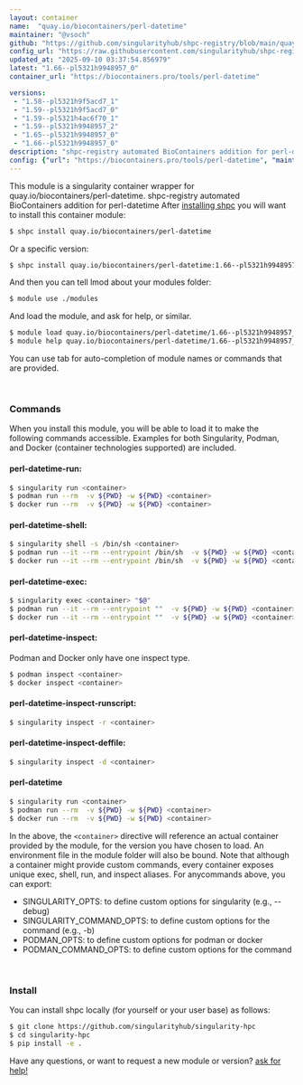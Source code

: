 ```yaml
---
layout: container
name:  "quay.io/biocontainers/perl-datetime"
maintainer: "@vsoch"
github: "https://github.com/singularityhub/shpc-registry/blob/main/quay.io/biocontainers/perl-datetime/container.yaml"
config_url: "https://raw.githubusercontent.com/singularityhub/shpc-registry/main/quay.io/biocontainers/perl-datetime/container.yaml"
updated_at: "2025-09-10 03:37:54.856979"
latest: "1.66--pl5321h9948957_0"
container_url: "https://biocontainers.pro/tools/perl-datetime"

versions:
 - "1.58--pl5321h9f5acd7_1"
 - "1.59--pl5321h9f5acd7_0"
 - "1.59--pl5321h4ac6f70_1"
 - "1.59--pl5321h9948957_2"
 - "1.65--pl5321h9948957_0"
 - "1.66--pl5321h9948957_0"
description: "shpc-registry automated BioContainers addition for perl-datetime"
config: {"url": "https://biocontainers.pro/tools/perl-datetime", "maintainer": "@vsoch", "description": "shpc-registry automated BioContainers addition for perl-datetime", "latest": {"1.66--pl5321h9948957_0": "sha256:050d7fe643f7fff58b046e0c89c16791c37e09f8271d4180d057afc27205a3db"}, "tags": {"1.58--pl5321h9f5acd7_1": "sha256:a6b4f54183fa36f387096f5d0566d7d376af7ce413bb5fdb0f369f550dfd70cc", "1.59--pl5321h9f5acd7_0": "sha256:829050a5ac76481ae22af618b416d93101929dd1f55427a4306b02bb3ded3375", "1.59--pl5321h4ac6f70_1": "sha256:372a1f48112bddfd78d1c5cbdf4ffc87436ab6c53a9b44ee8a14940036f05136", "1.59--pl5321h9948957_2": "sha256:d1b932e7d1d9f90c2b45f9d9479425b39e6000866419f85b4ac6e746aa468511", "1.65--pl5321h9948957_0": "sha256:f78cf7c9d5916e0750751ddfc96d19ca9c05d2cd5f87727c84301bb3d1ddc6e1", "1.66--pl5321h9948957_0": "sha256:050d7fe643f7fff58b046e0c89c16791c37e09f8271d4180d057afc27205a3db"}, "docker": "quay.io/biocontainers/perl-datetime"}
---
```


This module is a singularity container wrapper for quay.io/biocontainers/perl-datetime.
shpc-registry automated BioContainers addition for perl-datetime
After [installing shpc](#install) you will want to install this container module:


```bash
$ shpc install quay.io/biocontainers/perl-datetime
```

Or a specific version:

```bash
$ shpc install quay.io/biocontainers/perl-datetime:1.66--pl5321h9948957_0
```

And then you can tell lmod about your modules folder:

```bash
$ module use ./modules
```

And load the module, and ask for help, or similar.

```bash
$ module load quay.io/biocontainers/perl-datetime/1.66--pl5321h9948957_0
$ module help quay.io/biocontainers/perl-datetime/1.66--pl5321h9948957_0
```

You can use tab for auto-completion of module names or commands that are provided.

<br>

### Commands

When you install this module, you will be able to load it to make the following commands accessible.
Examples for both Singularity, Podman, and Docker (container technologies supported) are included.

#### perl-datetime-run:

```bash
$ singularity run <container>
$ podman run --rm  -v ${PWD} -w ${PWD} <container>
$ docker run --rm  -v ${PWD} -w ${PWD} <container>
```

#### perl-datetime-shell:

```bash
$ singularity shell -s /bin/sh <container>
$ podman run --it --rm --entrypoint /bin/sh  -v ${PWD} -w ${PWD} <container>
$ docker run --it --rm --entrypoint /bin/sh  -v ${PWD} -w ${PWD} <container>
```

#### perl-datetime-exec:

```bash
$ singularity exec <container> "$@"
$ podman run --it --rm --entrypoint ""  -v ${PWD} -w ${PWD} <container> "$@"
$ docker run --it --rm --entrypoint ""  -v ${PWD} -w ${PWD} <container> "$@"
```

#### perl-datetime-inspect:

Podman and Docker only have one inspect type.

```bash
$ podman inspect <container>
$ docker inspect <container>
```

#### perl-datetime-inspect-runscript:

```bash
$ singularity inspect -r <container>
```

#### perl-datetime-inspect-deffile:

```bash
$ singularity inspect -d <container>
```



#### perl-datetime

```bash
$ singularity run <container>
$ podman run --rm  -v ${PWD} -w ${PWD} <container>
$ docker run --rm  -v ${PWD} -w ${PWD} <container>
```


In the above, the `<container>` directive will reference an actual container provided
by the module, for the version you have chosen to load. An environment file in the
module folder will also be bound. Note that although a container
might provide custom commands, every container exposes unique exec, shell, run, and
inspect aliases. For anycommands above, you can export:

 - SINGULARITY_OPTS: to define custom options for singularity (e.g., --debug)
 - SINGULARITY_COMMAND_OPTS: to define custom options for the command (e.g., -b)
 - PODMAN_OPTS: to define custom options for podman or docker
 - PODMAN_COMMAND_OPTS: to define custom options for the command

<br>

### Install

You can install shpc locally (for yourself or your user base) as follows:

```bash
$ git clone https://github.com/singularityhub/singularity-hpc
$ cd singularity-hpc
$ pip install -e .
```

Have any questions, or want to request a new module or version? [ask for help!](https://github.com/singularityhub/singularity-hpc/issues)